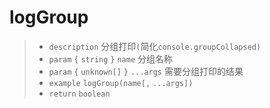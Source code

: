 # logGroup

> - `description` 分组打印`(`简化`console.groupCollapsed)`
> - `param` `{` `string` `}` `name` 分组名称
> - `param` `{` `unknown[]` `}` `...args` 需要分组打印的结果
> - `example` `logGroup(name[,` `...args])`
> - `return` `boolean`
